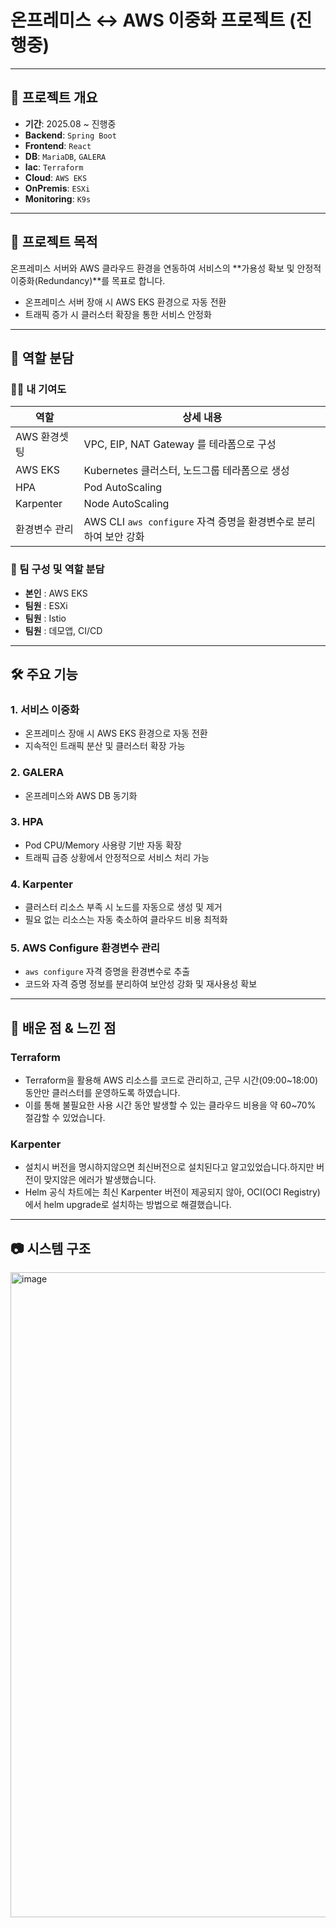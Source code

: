 # 온프레미스 ↔ AWS 이중화 프로젝트 (진행중)
---
## 📌 프로젝트 개요
- **기간**: 2025.08 ~ 진행중
- **Backend**: `Spring Boot`
- **Frontend**: `React`
- **DB**: `MariaDB`, `GALERA`
- **lac**: `Terraform`
- **Cloud**: `AWS EKS`
- **OnPremis**: `ESXi`
- **Monitoring**: `K9s`
---
## 🎯 프로젝트 목적
온프레미스 서버와 AWS 클라우드 환경을 연동하여 서비스의 **가용성 확보 및 안정적 이중화(Redundancy)**를 목표로 합니다.
- 온프레미스 서버 장애 시 AWS EKS 환경으로 자동 전환
- 트래픽 증가 시 클러스터 확장을 통한 서비스 안정화

---
## 👥 역할 분담
### 🙋‍♂️ 내 기여도
| 역할 | 상세 내용 |
|------|----------|
|AWS 환경셋팅|VPC, EIP, NAT Gateway 를 테라폼으로 구성|
|AWS EKS|Kubernetes 클러스터, 노드그룹 테라폼으로 생성|
|HPA|Pod AutoScaling|
|Karpenter|Node AutoScaling|
|환경변수 관리|AWS CLI `aws configure` 자격 증명을 환경변수로 분리하여 보안 강화|
### 👥 팀 구성 및 역할 분담
- **본인** : AWS EKS
- **팀원** : ESXi
- **팀원** : Istio
- **팀원** : 데모앱, CI/CD

---
## 🛠 주요 기능

### 1. 서비스 이중화
- 온프레미스 장애 시 AWS EKS 환경으로 자동 전환
- 지속적인 트래픽 분산 및 클러스터 확장 가능

### 2. GALERA
- 온프레미스와 AWS DB 동기화

### 3. HPA
- Pod CPU/Memory 사용량 기반 자동 확장
- 트래픽 급증 상황에서 안정적으로 서비스 처리 가능

### 4. Karpenter
- 클러스터 리소스 부족 시 노드를 자동으로 생성 및 제거
- 필요 없는 리소스는 자동 축소하여 클라우드 비용 최적화

### 5. AWS Configure 환경변수 관리
- `aws configure` 자격 증명을 환경변수로 추출
- 코드와 자격 증명 정보를 분리하여 보안성 강화 및 재사용성 확보

---
## 📖 배운 점 & 느낀 점
### Terraform
- Terraform을 활용해 AWS 리소스를 코드로 관리하고, 근무 시간(09:00~18:00) 동안만 클러스터를 운영하도록 하였습니다.
- 이를 통해 불필요한 사용 시간 동안 발생할 수 있는 클라우드 비용을 약 60~70% 절감할 수 있었습니다.

### Karpenter
- 설치시 버전을 명시하지않으면 최신버전으로 설치된다고 알고있었습니다.하지만 버전이 맞지않은 에러가 발생했습니다.
- Helm 공식 차트에는 최신 Karpenter 버전이 제공되지 않아, OCI(OCI Registry)에서 helm upgrade로 설치하는 방법으로 해결했습니다.
---
## 📷 시스템 구조
<img width="1685" height="1032" alt="image" src="https://github.com/user-attachments/assets/9223db6e-a986-4a9f-adc8-f2af74a69a10" />
